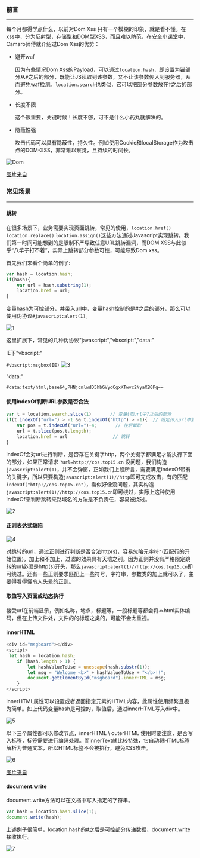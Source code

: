 ### 前言
- - -
每个月都得学点什么，以前对Dom Xss 只有一个模糊的印象，就是看不懂。在xss中，分为反射型，存储型和DOM型XSS，而且难以防范，在[安全小课堂](https://www.secpulse.com/archives/92286.html)中，Camaro师傅就介绍过Dom Xss的优势：
* 避开waf

  因为有些情况Dom Xss的Payload，可以通过`location.hash`，即设置为锚部分从`#`之后的部分，既能让JS读取到该参数，又不让该参数传入到服务器，从而避免waf检测。`location.search`也类似，它可以把部分参数放在`?`之后的部分。

* 长度不限

  这个很重要，关键时候！长度不够，可不是什么小药丸就解决的。
  
* 隐蔽性强

  攻击代码可以具有隐蔽性，持久性。例如使用Cookie和localStorage作为攻击点的DOM-XSS，非常难以察觉，且持续的时间长。
  
![Dom](https://i.loli.net/2019/05/16/5cdcd26779d6f86233.jpg)

[图片来自](https://twitter.com/k2wanko/status/1126621174874529793)

### 常见场景
- - -
 
#### 跳转
在很多场景下，业务需要实现页面跳转，常见的使用，`location.href()` `location.replace()` `location.assign()`这些方法通过Javascript实现跳转。我们第一时间可能想到的是限制不严导致任意URL跳转漏洞，而DOM XSS与此似乎“八竿子打不着”，实际上跳转部分参数可控，可能导致Dom xss。

首先我们来看个简单的例子:
```javascript
var hash = location.hash;
if(hash){
	var url = hash.substring(1);
	location.href = url;
}
```
变量hash为可控部分，并带入url中，变量hash控制的是#之后的部分，那么可以使用伪协议`#javascript:alert(1)`。

![1](https://i.loli.net/2019/05/13/5cd8e4b81191751510.jpg)

这里扩展下，常见的几种伪协议"javascript:","vbscript:","data:"

IE下"vbscript:" 

`#vbscript:msgbox(IE)`
![3](https://i.loli.net/2019/05/13/5cd97dc035b0e48997.jpg)

"data:"

`#data:text/html;base64,PHNjcmlwdD5hbGVydCgxKTwvc2NyaXB0Pg==`

#### 使用indexOf判断URL参数是否合法 

```javascript
var t = location.search.slice(1)       // 变量t取url中?之后的部分
if(t.indexOf("url=") > -1 && t.indexOf("http") > -1){  // 限定传入url中要带有indexOf的关键词
	var pos = t.indexOf("url=")+4;       // 往后截取
	url = t.slice(pos,t.length);         
	location.href = url                 // 跳转
}
```
indexOf会对url进行判断，是否存在关键字http，两个关键字都满足才能执行下面的部分，如果正常请求 `?url=http://cos.top15.cn` 没问题，我们构造`javascript:alert(1)`，并不会弹窗，正如我们上段所言，需要满足indexOf带有的关键字，所以只要构造`javascript:alert(1)//http`即可完成攻击，有的匹配`indexOf("http://cos.top15.cn")`，看似好像没问题，其实构造`javascript:alert(1)//http://cos.top15.cn`即可绕过，实际上这种使用indexOf来判断跳转来路域名的方法是不负责任，容易被绕过。

![2](https://i.loli.net/2019/05/13/5cd9709f2927273395.jpg)

#### 正则表达式缺陷

![4](https://i.loli.net/2019/05/14/5cda855258fe377201.jpg)

对跳转的url，通过正则进行判断是否合法http(s)，容易忽略元字符`^`(匹配行的开始位置)，加上和不加上，过滤的效果具有天壤之别。因为正则并没有严格限定跳转的url必须是http(s)开头，那么`javascript:alert(1)//http://cos.top15.cn`即可绕过。还有一些正则要求匹配上一些符号，字符串，参数类的加上就可以了，主要得看得懂令人头晕的正则。

#### 取值写入页面或动态执行 
接受url在前端显示，例如名称，地点，标题等，一般标题等都会将`<>`html实体编码，但在上传文件处，文件的的标题之类的，可能不会太重视。

#### innerHTML
```javascript
<div id="msgboard"></div>
<script>
 let hash = location.hash;
    if (hash.length > 1) {
        let hashValueToUse = unescape(hash.substr(1));
        let msg = "Welcome <b>" + hashValueToUse + "</b>!!";
        document.getElementById("msgboard").innerHTML = msg;
    }
</script>
```
innerHTML属性可以设置或者返回指定元素的HTML内容，此属性使用频繁且极为简单。如上代码变量hash是可控的，取值后，通过innerHTML写入div中。

![5](https://i.loli.net/2019/05/16/5cdd1b1df2cdc12587.jpg)

以下三个属性都可以修改节点，innerHTML \ outerHTML 使用时要注意，是否写入标签，标签需要进行编码处理。而innerText就比较特殊，它自动将HTML标签解析为普通文本，所以HTML标签不会被执行，避免XSS攻击。

![6](https://i.loli.net/2019/05/16/5cdd1e782185834598.jpg)

[图片来自](http://www.softwhy.com/article-9295-1.html)

#### document.write
document.write方法可以在文档中写入指定的字符串。
```javascript
var hash = location.hash.slice(1);
document.write(hash);
```
上述例子很简单，location.hash的#之后是可控部分传递数据，document.write接收执行。

![7](https://i.loli.net/2019/05/16/5cdd6bae2823170980.jpg)
